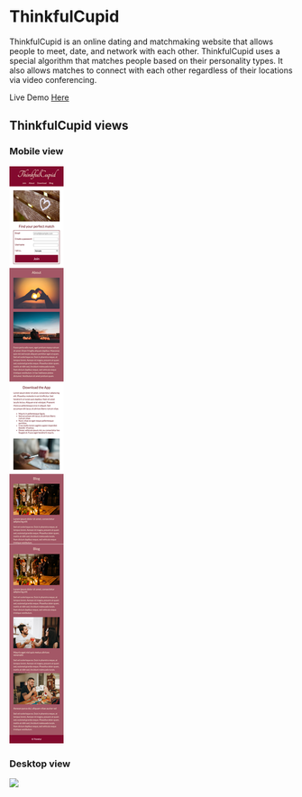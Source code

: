 # ThinkfulCupid

ThinkfulCupid is an online dating and matchmaking website that allows people to meet, date, and network with each other. ThinkfulCupid uses a special algorithm that matches people based on their personality types. It also allows matches to connect with each other regardless of their locations via video conferencing.

Live Demo [Here](https://g-aleks.github.io/thinkfulcupid/)

## ThinkfulCupid views

### Mobile view

![](images/ThinkfulCupid-mobile.png)

### Desktop view

![](images/ThinkfulCupid-desktop.png)
